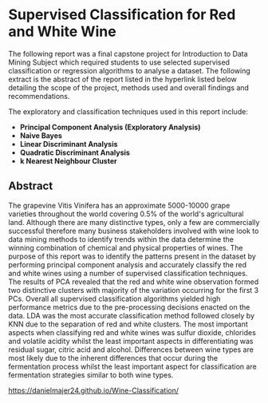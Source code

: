 # Supervised Classification for Red and White Wine

The following report was a final capstone project for Introduction to Data Mining Subject which required students to use selected supervised classification or regression algorithms to analyse a dataset. The following extract is the abstract of the report listed in the hyperlink listed below detailing the scope of the project, methods used and overall findings and recommendations. 

The exploratory and classification techniques used in this report include: 
* **Principal Component Analysis (Exploratory Analysis)**
* **Naive Bayes**
* **Linear Discriminant Analysis**
* **Quadratic Discriminant Analysis**
* **k Nearest Neighbour Cluster**

## Abstract
The grapevine Vitis Vinifera has an approximate 5000-10000 grape varieties throughout the world covering 0.5% of the world's agricultural land. Although there are many distinctive types, only a few are commercially successful therefore many business stakeholders involved with wine look to data mining methods to identify trends within the data determine the winning combination of chemical and physical properties of wines. The purpose of this report was to identify the patterns present in the dataset by performing principal component analysis and accurately classify the red and white wines using a number of supervised classification techniques. The results of PCA revealed that the red and white wine observation formed two distinctive clusters with majority of the variation occurring for the first 3 PCs. Overall all supervised classification algorithms yielded high performance metrics due to the pre-processing decisions enacted on the data. LDA was the most accurate classification method followed closely by KNN due to the separation of red and white clusters. The most important aspects when classifying red and white wines was sulfur dioxide, chlorides and volatile acidity whilst the least important aspects in differentiating was residual sugar, citric acid and alcohol. Differences between wine types are most likely due to the inherent differences that occur during the fermentation process whilst the least important aspect for classification are fermentation strategies similar to both wine types. 

https://danielmajer24.github.io/Wine-Classification/
